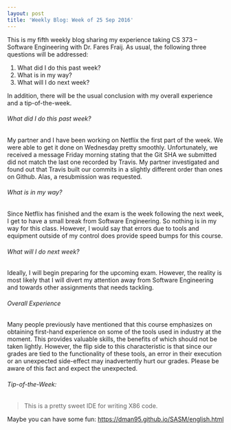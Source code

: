 ```yaml
---
layout: post
title: 'Weekly Blog: Week of 25 Sep 2016'
---
```


This is my fifth weekly blog sharing my experience taking CS 373 – Software Engineering with Dr. Fares Fraij. As usual, the following three questions will be addressed:

1. What did I do this past week?
2. What is in my way?
3. What will I do next week?

In addition, there will be the usual conclusion with my overall experience and a tip-of-the-week.

###### What did I do this past week?

My partner and I have been working on Netflix the first part of the week. We were able to get it done on Wednesday pretty smoothly. Unfortunately, we received a message Friday morning stating that the Git SHA we submitted did not match the last one recorded by Travis. My partner investigated and found out that Travis built our commits in a slightly different order than ones on Github. Alas, a resubmission was requested. 

###### What is in my way?

Since Netflix has finished and the exam is the week following the next week, I get to have a small break from Software Engineering. So nothing is in my way for this class. However, I would say that errors due to tools and equipment outside of my control does provide speed bumps for this course. 

###### What will I do next week?

Ideally, I will begin preparing for the upcoming exam. However, the reality is most likely that I will divert my attention away from Software Engineering and towards other assignments that needs tackling.  

###### Overall Experience

Many people previously have mentioned that this course emphasizes on obtaining first-hand experience on some of the tools used in industry at the moment. This provides valuable skills, the benefits of which should not be taken lightly. However, the flip side to this characteristic is that since our grades are tied to the functionality of these tools, an error in their execution or an unexpected side-effect may inadvertently hurt our grades. Please be aware of this fact and expect the unexpected.     

###### Tip-of-the-Week: 
> This is a pretty sweet IDE for writing X86 code.

Maybe you can have some fun: <https://dman95.github.io/SASM/english.html>
